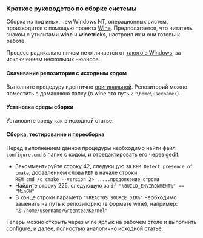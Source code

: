 ### Краткое руководство по сборке системы

Сборка из под иных, чем Windows NT, операционных систем, производится с помощью проекта [Wine](https://www.winehq.org).
Предполагается, что читатель знаком с утилитами **wine** и **winetricks**, настроил их и они готовы к работе.

Процесс радикально ничем не отличается от 
[такого в Windows](https://github.com/GreenteaOS/Greentea/blob/master/russian/Developer-Guide/Build-Native.md), 
за исключением нескольких нюансов.

#### Скачивание репозитория с исходным кодом

Выполните процедуру идентично [оригинальной](https://github.com/GreenteaOS/Greentea/blob/master/russian/Developer-Guide/Build-Native.md).
Репозиторий можно поместить в домашнюю папку (в wine это путь `Z:\home\username\`).

#### Установка среды сборки

Установите среду как в исходной статье.

#### Сборка, тестирование и пересборка

Перед выполнением данной процедуры необходимо найти файл `configure.cmd` в папке с кодом, и отредактировать его через gedit:

* Закомментируйте строку 42, следующую за `REM Detect presence of cmake`, добавлением слова `REM` в начале строки:
<br/>`REM cmd /c cmake --version 2> .....продолжение строки`
* Найдите строку 225, следующую за `if "%BUILD_ENVIRONMENT%" == "MinGW"`
* В конце строки параметр `"%REACTOS_SOURCE_DIR%"` необходимо заменить на путь к репозиторию (в формате wine), например:
<br/>`"Z:/home/username/Greentea/Kernel"`

Теперь можно открыть через wine ярлык на рабочем столе и выполнить configure, и далее, полностью аналогично исходной статье.
